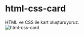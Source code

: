 # html-css-card
 HTML ve CSS ile kart oluşturuyoruz.
 <br>
![html-css-card](https://user-images.githubusercontent.com/9142018/195448549-5d8eccb2-96d9-4eba-8104-796104cf1ca1.png)
